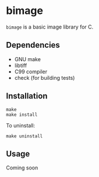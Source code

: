 bimage
======

`bimage` is a basic image library for C.

## Dependencies

* GNU make
* libtiff
* C99 compiler
* check (for building tests)

## Installation

    make
    make install

To uninstall:

    make uninstall

## Usage

Coming soon


